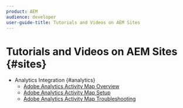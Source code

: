 ```yaml
---
product: AEM
audience: developer
user-guide-title: Tutorials and Videos on AEM Sites
---
```


# Tutorials and Videos on AEM Sites {#sites}

+ Analytics Integration {#analytics}
  + [Adobe Analytics Activity Map Overview](videos/activity-map-feature-video-use.md)
  + [Adobe Analytics Activity Map Setup](videos/activity-map-feature-video-setup.md)
  + [Adobe Analytics Activity Map Troubleshooting](videos/activity-map-feature-video-troubleshoot.md)
